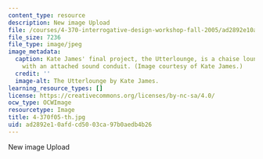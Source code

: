 ```yaml
---
content_type: resource
description: New image Upload
file: /courses/4-370-interrogative-design-workshop-fall-2005/ad2892e10afdcd5003ca97b0aedb4b26_4-370f05-th.jpg
file_size: 7236
file_type: image/jpeg
image_metadata:
  caption: Kate James' final project, the Utterlounge, is a chaise lounge designed
    with an attached sound conduit. (Image courtesy of Kate James.)
  credit: ''
  image-alt: The Utterlounge by Kate James.
learning_resource_types: []
license: https://creativecommons.org/licenses/by-nc-sa/4.0/
ocw_type: OCWImage
resourcetype: Image
title: 4-370f05-th.jpg
uid: ad2892e1-0afd-cd50-03ca-97b0aedb4b26
---
```

New image Upload